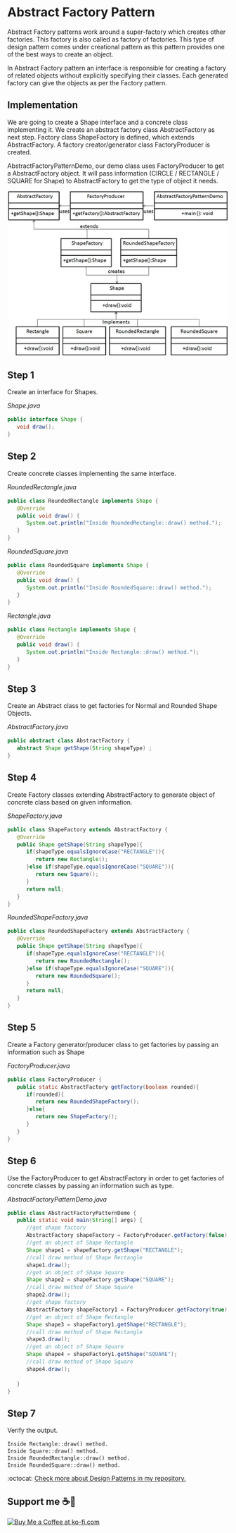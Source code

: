 # Abstract Factory Pattern

Abstract Factory patterns work around a super-factory which creates other factories. This factory is also called as factory of factories. This type of design pattern comes under creational pattern as this pattern provides one of the best ways to create an object.

In Abstract Factory pattern an interface is responsible for creating a factory of related objects without explicitly specifying their classes. Each generated factory can give the objects as per the Factory pattern.

## Implementation

We are going to create a Shape interface and a concrete class implementing it. We create an abstract factory class AbstractFactory as next step. Factory class ShapeFactory is defined, which extends AbstractFactory. A factory creator/generator class FactoryProducer is created.

AbstractFactoryPatternDemo, our demo class uses FactoryProducer to get a AbstractFactory object. It will pass information (CIRCLE / RECTANGLE / SQUARE for Shape) to AbstractFactory to get the type of object it needs.

![UML Diagram](abstractfactory_pattern_uml_diagram.jpg)

## Step 1

Create an interface for Shapes.

_Shape.java_

```java
public interface Shape {
   void draw();
}
```

## Step 2

Create concrete classes implementing the same interface.

_RoundedRectangle.java_

```java
public class RoundedRectangle implements Shape {
   @Override
   public void draw() {
      System.out.println("Inside RoundedRectangle::draw() method.");
   }
}
```

_RoundedSquare.java_

```java
public class RoundedSquare implements Shape {
   @Override
   public void draw() {
      System.out.println("Inside RoundedSquare::draw() method.");
   }
}
```

_Rectangle.java_

```java
public class Rectangle implements Shape {
   @Override
   public void draw() {
      System.out.println("Inside Rectangle::draw() method.");
   }
}
```

## Step 3

Create an Abstract class to get factories for Normal and Rounded Shape Objects.

_AbstractFactory.java_

```java
public abstract class AbstractFactory {
   abstract Shape getShape(String shapeType) ;
}
```

## Step 4

Create Factory classes extending AbstractFactory to generate object of concrete class based on given information.

_ShapeFactory.java_

```java
public class ShapeFactory extends AbstractFactory {
   @Override
   public Shape getShape(String shapeType){
      if(shapeType.equalsIgnoreCase("RECTANGLE")){
         return new Rectangle();
      }else if(shapeType.equalsIgnoreCase("SQUARE")){
         return new Square();
      }
      return null;
   }
}
```

_RoundedShapeFactory.java_

```java
public class RoundedShapeFactory extends AbstractFactory {
   @Override
   public Shape getShape(String shapeType){
      if(shapeType.equalsIgnoreCase("RECTANGLE")){
         return new RoundedRectangle();
      }else if(shapeType.equalsIgnoreCase("SQUARE")){
         return new RoundedSquare();
      }
      return null;
   }
}
```

## Step 5

Create a Factory generator/producer class to get factories by passing an information such as Shape

_FactoryProducer.java_

```java
public class FactoryProducer {
   public static AbstractFactory getFactory(boolean rounded){
      if(rounded){
         return new RoundedShapeFactory();
      }else{
         return new ShapeFactory();
      }
   }
}
```

## Step 6

Use the FactoryProducer to get AbstractFactory in order to get factories of concrete classes by passing an information such as type.

_AbstractFactoryPatternDemo.java_

```java
public class AbstractFactoryPatternDemo {
   public static void main(String[] args) {
      //get shape factory
      AbstractFactory shapeFactory = FactoryProducer.getFactory(false);
      //get an object of Shape Rectangle
      Shape shape1 = shapeFactory.getShape("RECTANGLE");
      //call draw method of Shape Rectangle
      shape1.draw();
      //get an object of Shape Square
      Shape shape2 = shapeFactory.getShape("SQUARE");
      //call draw method of Shape Square
      shape2.draw();
      //get shape factory
      AbstractFactory shapeFactory1 = FactoryProducer.getFactory(true);
      //get an object of Shape Rectangle
      Shape shape3 = shapeFactory1.getShape("RECTANGLE");
      //call draw method of Shape Rectangle
      shape3.draw();
      //get an object of Shape Square
      Shape shape4 = shapeFactory1.getShape("SQUARE");
      //call draw method of Shape Square
      shape4.draw();

   }
}
```

## Step 7

Verify the output.

```
Inside Rectangle::draw() method.
Inside Square::draw() method.
Inside RoundedRectangle::draw() method.
Inside RoundedSquare::draw() method.
```

:octocat: [Check more about Design Patterns in my repository.](https://github.com/FernandoCalmet/Design-Patterns)

## Support me ☕💖

<a href='https://ko-fi.com/fernandocalmet' target='_blank'>
  <img height='36' style='border:0px;height:36px;' src='https://az743702.vo.msecnd.net/cdn/kofi3.png?v=2' border='0' alt='Buy Me a Coffee at ko-fi.com' />
</a>
